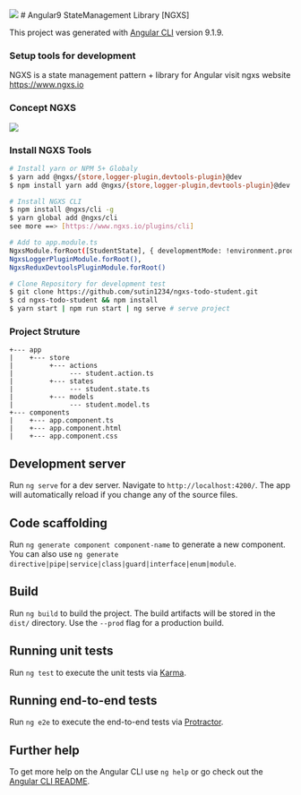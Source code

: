 <img src="https://i.ytimg.com/vi/SGj11j4hxmg/maxresdefault.jpg">
# Angular9 StateManagement Library [NGXS]

This project was generated with [Angular CLI](https://github.com/angular/angular-cli) version 9.1.9.

### Setup tools for development

NGXS is a state management pattern + library for Angular
visit ngxs website <a href="https://www.ngxs.io/">https://www.ngxs.io</a>

### Concept NGXS

<img src="https://gblobscdn.gitbook.com/assets%2F-L9CoGJCq3UCfKJ7RCUg%2F-Lqo8CEiTGbFfHN-MPem%2F-Lqo8EeI9WI8AjKSCgMo%2Fdiagram.png?alt=media">

### Install NGXS Tools

```bash
# Install yarn or NPM 5+ Globaly
$ yarn add @ngxs/{store,logger-plugin,devtools-plugin}@dev
$ npm install yarn add @ngxs/{store,logger-plugin,devtools-plugin}@dev
```

```bash
# Install NGXS CLI
$ npm install @ngxs/cli -g
$ yarn global add @ngxs/cli
see more ==> [https://www.ngxs.io/plugins/cli]
```

```bash
# Add to app.module.ts
NgxsModule.forRoot([StudentState], { developmentMode: !environment.production }),
NgxsLoggerPluginModule.forRoot(),
NgxsReduxDevtoolsPluginModule.forRoot()
```

```bash
# Clone Repository for development test
$ git clone https://github.com/sutin1234/ngxs-todo-student.git
$ cd ngxs-todo-student && npm install
$ yarn start | npm run start | ng serve # serve project
```

### Project Struture

```
+--- app
|    +--- store
|         +--- actions
|              --- student.action.ts
|         +--- states
|              --- student.state.ts
|         +--- models
|              --- student.model.ts
+--- components
|    +--- app.component.ts
|    +--- app.component.html
|    +--- app.component.css
```

## Development server

Run `ng serve` for a dev server. Navigate to `http://localhost:4200/`. The app will automatically reload if you change any of the source files.

## Code scaffolding

Run `ng generate component component-name` to generate a new component. You can also use `ng generate directive|pipe|service|class|guard|interface|enum|module`.

## Build

Run `ng build` to build the project. The build artifacts will be stored in the `dist/` directory. Use the `--prod` flag for a production build.

## Running unit tests

Run `ng test` to execute the unit tests via [Karma](https://karma-runner.github.io).

## Running end-to-end tests

Run `ng e2e` to execute the end-to-end tests via [Protractor](http://www.protractortest.org/).

## Further help

To get more help on the Angular CLI use `ng help` or go check out the [Angular CLI README](https://github.com/angular/angular-cli/blob/master/README.md).
